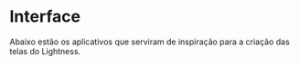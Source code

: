 # Interface

Abaixo estão os aplicativos que serviram de inspiração para a criação das telas do Lightness.
